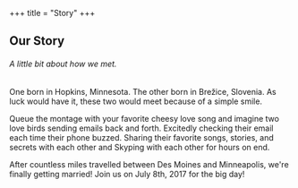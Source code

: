 +++
title = "Story"
+++

## Our Story

###### A little bit about how we met.

One born in Hopkins, Minnesota. The other born in Brežice, Slovenia. As luck would have it, these two would meet because of a simple smile.

Queue the montage with your favorite cheesy love song and imagine two love birds sending emails back and forth. Excitedly checking their email each time their phone buzzed. Sharing their favorite songs, stories, and secrets with each other and Skyping with each other for hours on end.

After countless miles travelled between Des Moines and Minneapolis, we're finally getting married! Join us on July 8th, 2017 for the big day!
